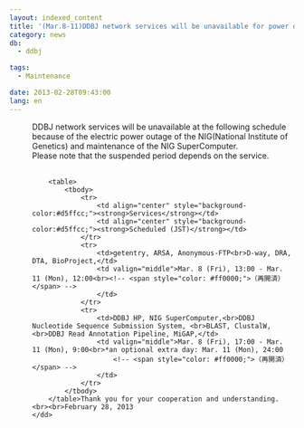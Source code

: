```yaml
---
layout: indexed_content
title: '(Mar.8-11)DDBJ network services will be unavailable for power outage '
category: news
db:
  - ddbj

tags:
  - Maintenance

date: 2013-02-28T09:43:00
lang: en
---
```


<dl>
    <dd>DDBJ network services will be unavailable at the following schedule because of the electric power outage of the NIG(National Institute of Genetics) and maintenance of the NIG SuperComputer. <br>Please note that the suspended period depends on the service.<br><br>

        <table>
            <tbody>
                <tr>
                    <td align="center" style="background-color:#d5ffcc;"><strong>Services</strong></td>
                    <td align="center" style="background-color:#d5ffcc;"><strong>Scheduled (JST)</strong></td>
                </tr>
                <tr>
                    <td>getentry, ARSA, Anonymous-FTP<br>D-way, DRA, DTA, BioProject,</td>
                    <td valign="middle">Mar. 8 (Fri), 13:00 - Mar. 11 (Mon), 12:00<br><!-- <span style="color: #ff0000;">（再開済）</span> -->
                    </td>
                </tr>
                <tr>
                    <td>DDBJ HP, NIG SuperComputer,<br>DDBJ Nucleotide Sequence Submission System, <br>BLAST, ClustalW, <br>DDBJ Read Annotation Pipeline, MiGAP,</td>
                    <td valign="middle">Mar. 8 (Fri), 17:00 - Mar. 11 (Mon), 9:00<br>*an optional extra day: Mar. 11 (Mon), 24:00
                        <!-- <span style="color: #ff0000;">（再開済）</span> -->
                    </td>
                </tr>
            </tbody>
        </table>Thank you for your cooperation and understanding.<br><br>February 28, 2013
    </dd>
</dl>
